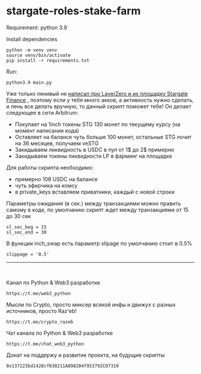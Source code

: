 # stargate-roles-stake-farm

Requirement: python 3.9

Install dependencies
```
python -m venv venv
source venv/bin/activate
pip install -r requirements.txt
``` 

Run: 
```
python3.9 main.py
```


Уже только ленивый не [написал про LayerZero и их площадку Stargate Finance] , поэтому если у тебя много акков, а активность нужно сделать, и лень все делать вручную, то данный скрипт поможет тебе! Он делает следующее в сети Arbitrum:

[написал про LayerZero и их площадку Stargate Finance]: //t.me/crypto_razeb/848

* Покупает на 1inch токены STG 130 монет по текущему курсу (на момент написания кода)
* Оставляет на балансе чуть больше 100 монет, остальные STG лочит на 36 месяцев, получаем veSTG
* Закидываем ликвидность в USDC в пул от 1$ до 2$ примерно
* Закидываем токены ликвидности LP в фарминг на площадке

Для работы скрипта необходимо:
* примерно 108 USDC на балансе
* чуть эфирчика на комсу 
* в private_keys вставляем приватники, каждый с новой строки

Параметры ожидания (в сек.) между транзакциями можно править самому в коде, по умолчанию скрипт ждет между транзакциями от 15 до 30 сек
```
sl_sec_beg = 15
sl_sec_end = 30
```
В функции inch_swap есть параметр slipage по умолчанию стоит в 0.5% 
```
slippage = '0.5'
```
____
<br>

Канал по Python & Web3 разработке
```
https://t.me/web3_python
```
Мысли по Crypto, просто миксер всякой инфы и движух с разных источников, просто Raz'eb!
```
https://t.me/crypto_razeb
```
Чат канала по Python & Web3 разработке
```
https://t.me/chat_web3_python
```
Донат на поддержу и развитие проекта, на будущие скрипты
```
0x137223bd1428cf030211A898204f953792C07319
```
